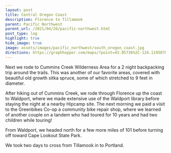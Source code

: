 ```yaml
---
layout: post
title: Central Oregon Coast
description: Florence to Tillamook
parent: Pacific Northwest
parent_url: /2021/04/20/pacific-northwest.html
post_type: log
highlight: true
hide_image: true
image: assets/images/pacific_northwest/south_oregon_coast.jpg
directions: https://graphhopper.com/maps/?point=43.95736%2C-124.119587&point=45.364207%2C-123.968525&point=45.456518%2C-123.841324&point=45.548198%2C-123.176651&point=45.471809%2C-122.720547&locale=en-us&elevation=true&profile=bike&use_miles=false&selected_detail=Elevation&layer=TF%20Cycle
---
```




<script src="https://cdn.jsdelivr.net/npm/publicalbum@latest/embed-ui.min.js" async></script>
<div class="pa-carousel-widget"
  data-link="https://photos.app.goo.gl/vNvKRtcefcAaYqSE8"
  data-title="South Oregon Coast - Dunes Recreation Area"
  data-description="12 new photos added to shared album">
  <object data="https://lh3.googleusercontent.com/Eg-K2mWYkNAIcF2b9x6kFMefyqqZqVWYny8qJ0tuwwowuqzTNHM9-XdQ0claRnkKvSonI6fDN4l54qJv7vXQrmhIZM4mo1J-TgF26tmK-G3ESccJgpqmTzG832CJMesdc6q4aTKoaA=w1920-h1080"></object>
  <object data="https://lh3.googleusercontent.com/tbAuf0nEifm-aMv0MtuRVkrYRyzMroBKrerinAM5pRdQUn_c0pjZs69zAgxiUJxg9vL2VrkPiWdgMsF_FGN37U9EWl6p0kmMTYoMgO5YHv14ArEX5hUNjqu6-qkXYA2ZF1VIF27O_Q=w1920-h1080"></object>
  <object data="https://lh3.googleusercontent.com/FXB4fuLpnHai7S0M_PFus1ciI5fQHxB3DdIoS5Olpjach8lc644gUqYrqpC7FvSDUuulyY3tmTdzemRgOi2yJIGV_FKY3j_BGcmK3jPLjO-1sCLhloAI-jZyCpw_WId7ul-nXpxmIQ=w1920-h1080"></object>
  <object data="https://lh3.googleusercontent.com/1RM9HxHNyQiMJQG_VNG3wDwLcudQ2vljeErkPqfSf2WOCeiaMyooEiTiMXixpnhXLQF3-E631eaKZXQ-NGIuUxwyjIi1UJu3PNfNycBpVkrJ4Sc4xZvi9TRo6um3An3Jfu90lUmd2g=w1920-h1080"></object>
  <object data="https://lh3.googleusercontent.com/iRZa2OLFzXtNcrrea9YjfWqMjEuAPwuGWJHpi7wqQTDst2Fz4Y6dNoJzliJAlDNsMRglkyPPj8ULMb3LST_wJGS2zvxHAZRSy3OB3v5e2rjdwkOJ3iwQUN4mFTfYRSIF0cHA5H7sKw=w1920-h1080"></object>
  <object data="https://lh3.googleusercontent.com/ZAnwJHJxFiSvxPY0x7SIF0ZxkeDRCK2rESFP8pj86gQFMzt1tu7hgApBbNr3gIZ_09zEt00UJXUq1HqV0Q0paEQiEMdDw64vLHiXj7afH7Fyq8xRYKAHuHVwREAfJIhAsjarF88XRA=w1920-h1080"></object>
  <object data="https://lh3.googleusercontent.com/mokXcRLmQImI1zkXUkpJgya47p3YQ7v6TXsQevkB2THl_T7XpKPaqVcK6zErnkV7Jv6f3ypmFG-ILQ5qHPXg36hRsgvWBQrJAqRN29EOB92_G6ICZw8Gv1iN4OxYPJ9raIIIwe-p3w=w1920-h1080"></object>
  <object data="https://lh3.googleusercontent.com/BMaHNNhyT3btcu1PAYG62bjQvEmNNzLP24g4e2OLOWCOPoQMYzDuNzOlMIHAb-KHJSw9wsRwPCV2zThhjMVu_s0DvkpryngPZcjCVYFC_-MiGrGtp3DGJhUQ_Qo3hS0QkLooW3BIaA=w1920-h1080"></object>
  <object data="https://lh3.googleusercontent.com/uEWBbCISZWYoQGBSedLLShPsqJnRvaTaK5DK8tg9cfv-MXT6YA12lXcvWO8BcLMcWEGd7c36ueVfRyLgEagtx01ROAAubL5Q6Mtest1uzEo2uj3u9cGJp92psKR7Ci4BFyUM1Mxfew=w1920-h1080"></object>
  <object data="https://lh3.googleusercontent.com/yneEWZGQOpKA8TV_1AzQh-v3VHY252013BLMEYv2JCBF6FgoV-mqGGoFrWuwgMnlzDngX1kw2cYvVLLX1TfLJjCWSFF7g4wvP0y3WExQTqKvgkulk8WnJZaBSOwhfnWTA6mD-ZYBSw=w1920-h1080"></object>
  <object data="https://lh3.googleusercontent.com/jZ_8GfQ_l8M5WW3DjUq722UEo42f-sOFxR1JK0MrZtBaVMcYWwOo4eKymNI-ralVidspqGzrbfnkLiHWM1DucPMAncrsY8XdYJeofARV4LT5FGHdNPxEU9UlJQT3T0vyV4mDK28-yw=w1920-h1080"></object>
  <object data="https://lh3.googleusercontent.com/GnenIUR92q0jA2Em9iIiR7ZUSiPPfdVi4l_M6xiBc1zB2XxpmrqOVYV3XT3KgFZpQDl52zgJpvQAeMFaN0-BufNGjqghNnR2De2teywVqdA4Q6yiZ-67G-cyFdZB531nAl1JOdpmzg=w1920-h1080"></object>
</div>

Next we rode to Cummins Creek Wilderness Area for a 2 night backpacking trip around the trails.  This was another of our favorite areas, covered with beautiful old growth sitka spruce, some of which stretched to 9 feet in diameter.

After hiking out of Cummins Creek, we rode through Florence up the coast to Waldport, where we made extensive use of the Waldport library before staying the night at a nearby Hipcamp site.  The next morning we paid a visit to the Greenbikes Co-op a community bike repair shop, where we learned of another couple on a tandem who had toured for 10 years and had two children while touring!

From Waldport, we headed north for a few more miles of 101 before turning off toward Cape Lookout State Park.

We took two days to cross from Tillamook in to Portland.